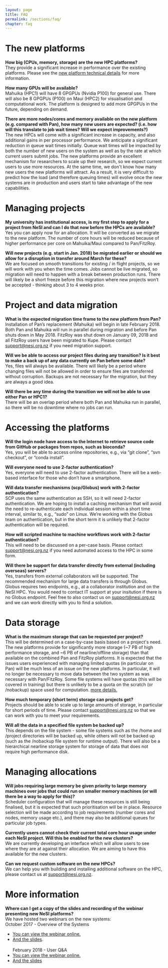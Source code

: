 ```yaml
---
layout: page
title: FAQ
permalink: /sections/faq/
chapter: faq
---
```


# The new platforms

**How big (CPUs, memory, storage) are the new HPC platforms?**<br />
They provide a significant increase in performance over the existing platforms. Please see the [new platform technical details](https://www.nesi.org.nz/services/high-performance-computing/platforms/new-infrastructure-platform) for more information.

**How many GPUs will be available?** <br/>
Mahuika (HPC1) will have 8 GPGPUs (Nvidia P100) for general use. There will also be 8 GPGPUs (P100) on Maui (HPC2) for visualisation and computational work. The platform is designed to add more GPGPUs in the future, depending on demand.

**There are more nodes/cores and memory available on the new platform (e.g. compared with Pan), how many new users are expected? (i.e. how will this translate to job wait times? Will we expect improvements?)**<br />
The new HPCs will come with a significant increase in capacity, and also additional gains in per processor performance. We anticipate a significant reduction in queue wait times initially. Queue wait times will be impacted by both the number of new users on the system as well as by the rate at which current users submit jobs. The new platforms provide an excellent mechanism for researchers to scale up their research, so we expect current users to use more resources. At the same time, we don't know how many new users the new platforms will attract. As a result, it is very difficult to predict how the load (and therefore queuing times) will evolve once the new systems are in production and users start to take advantage of the new capabilities.

# Managing projects

**My university has institutional access, is my first step to apply for a project from NeSI and can I do that now before the HPCs are available?**<br />
Yes you can apply now for an allocation. It will be converted as we migrate to the new platform. The number of core hours will be reduced because of higher performance per core on Mahuika/Maui compared to Pan/FitzRoy.

**Will new projects (e.g. start in Jan. 2018) be migrated earlier or should we allow for a disruption in transfer around March for these?**<br/>
We are focused on smooth transitions for existing / in flight projects, so we will work with you when the time comes. Jobs cannot be live migrated, so migration will need to happen with a break between production runs. There will likely be a short freeze before this migration where new projects won’t be accepted - thinking about 3 to 4 weeks prior.

# Project and data migration

**What is the expected migration time frame to the new platform from Pan?**<br/>
Installation of Pan’s replacement (Mahuika) will begin in late February 2018. Both Pan and Mahuika will run in parallel during migration and before Pan shuts down in May 2018.
FitzRoy was shut down on January 09, 2018 and all FitzRoy users have been migrated to Kupe.
Please contact <a href="mailto:support@nesi.org.nz">support@nesi.org.nz</a> if you need migration support.

**Will we be able to access our project files during any transition? Is it best to make a back up of any data currently on Pan before some date?** <br/>
Yes, files will always be available. There will likely be a period where changing files will not be allowed in order to ensure files are transferred without corruption. Backups are not necessary for the migration, but they are always a good idea. 

**Will there be any time during the transition we will not be able to use either Pan or HPC1?**<br />
There will be an overlap period where both Pan and Mahuika run in parallel, so there will be no downtime where no jobs can run.

# Accessing the platforms

**Will the login node have access to the Internet to retrieve source code from GitHub or packages from repos, such as bioconda?**<br />
Yes, you will be able to access online repositories, e.g., via “git clone”, “svn checkout”, or “conda install”.

**Will everyone need to use 2-factor authentication?**<br/>
Yes, everyone will need to use 2-factor authentication. There will be a web-based interface for those who don’t have a smartphone.

**Will data transfer mechanisms (scp/Globus) work with 2-factor authentication?**<br/>
SCP uses the same authentication as SSH, so it will need 2-factor authentication. We are hoping to install a caching mechanism that will avoid the need to re-authenticate each individual session within a short time interval, similar to, e.g., “sudo” on Linux. We’re working with the Globus team on authentication, but in the short term it is unlikely that 2-factor authentication will be required.

**How will scripted machine to machine workflows work with 2-factor authentication?**<br />
This will need to be discussed on a per-case basis. Please contact <a href="mailto:support@nesi.org.nz">support@nesi.org.nz</a> if you need automated access to the HPC in some form.

**Will there be support for data transfer directly from external (including overseas) servers?**<br />
Yes, transfers from external collaborators will be supported. The recommended mechanism for large data transfers is through Globus. Globus requires two endpoints, e.g., at a collaborator institution and on the NeSI HPC. You would need to contact IT support at your insitution if there is no Globus endpoint. Feel free to also contact us on <a href="mailto:support@nesi.org.nz">support@nesi.org.nz</a> and we can work directly with you to find a solution.

# Data storage

**What is the maximum storage that can be requested per project?**<br/>
This will be determined on a case-by-case basis based on a project's need. The new platforms provide for significantly more storage (~7 PB of high performance storage, and ~6 PB of nearline/offline storage) than that available on the combined Pan and FitzRoy platforms. It is expected that the issues users experienced with managing limited quotas (in particular on Pan) will be much less of an issue on the new platforms. In particular, it will no longer be necessary to move data between the two system as was necessary with Pan/FitzRoy. Some file systems will have quotas (this will be covered in training) but there is unlikely to be a quota on the scratch (or /nobackup) space used for computation. [more details.](https://www.nesi.org.nz/services/high-performance-computing/platforms/new-infrastructure-platform)

**How much temporary (short term) storage can projects get?**<br />
Projects should be able to scale up to large amounts of storage, in particular for short periods of time. Please contact <a href="mailto:support@nesi.org.nz">support@nesi.org.nz</a> so that we can work with you to meet your requirements.

**Will all the data in a specified file system be backed up?**<br />
This depends on the file system - some file systems such as the /home and /project directories will be backed up, while others will not be backed up (such as the /nobackup file system for runtime output). There will also be a hierarchical nearline storage system for storage of data that does not require high performance disk.

# Managing allocations

**Will jobs requiring large memory be given priority to large memory machines over jobs that could run on smaller memory machines (or will there be a way to apply for this)?**<br />
Scheduler configuration that will manage these resources is still being finalised, but it is expected that such prioritisation will be in place. Resource selection will be made according to job requirements (number cores and nodes, memory usage etc.), and there may also be additional queues for particular job types.

**Currently users cannot check their current total core hour usage under each NeSI project. Will this be enabled for the new clusters?** <br/>
We are currently developing an interface which will allow users to see where they are at against their allocation. We are aiming to have this available for the new clusters.

**Can we request custom software on the new HPCs?**<br />
We can help you with building and installing additional software on the HPC, please contact us at <a href="mailto:support@nesi.org.nz">support@nesi.org.nz</a>.

# More information

**Where can I get a copy of the slides and recording of the webinar presenting new NeSI platforms?**<br/>
We have hosted two webinars on the new systems:
<br>October 2017 - Overview of the Systems
* [You can view the webinar online.](https://youtu.be/ldv9Tpoz_78)
* [And the slides](https://docs.google.com/presentation/d/1hw0Rp60VAgJEYSaMHly1hN1u7DxV2YpsYznrHMIzRYI/edit?usp=sharing).
<br><br>February 2018 - User Q&A
* [You can view the webinar online.](https://www.youtube.com/watch?v=X-Vmu69yTo4&feature=youtu.be)
* [And the slides](https://drive.google.com/file/d/1yBJ5aBJQj_7WUQeBbHSVfPkWcY-OYXoF/view)
